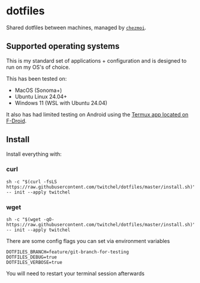 # dotfiles

Shared dotfiles between machines, managed by [`chezmoi`](https://github.com/twpayne/chezmoi).

## Supported operating systems
This is my standard set of applications + configuration and is designed to run on my OS's of choice.

This has been tested on:
- MacOS (Sonoma+)
- Ubuntu Linux 24.04+
- Windows 11 (WSL with Ubuntu 24.04)

It also has had limited testing on Android using the [Termux app located on F-Droid](https://f-droid.org/en/packages/com.termux/).

## Install

Install everything with:

### curl
```
sh -c "$(curl -fsLS https://raw.githubusercontent.com/twitchel/dotfiles/master/install.sh)" -- init --apply twitchel
```

### wget
```
sh -c "$(wget -qO- https://raw.githubusercontent.com/twitchel/dotfiles/master/install.sh)" -- init --apply twitchel
```

There are some config flags you can set via environment variables
```
DOTFILES_BRANCH=feature/git-branch-for-testing
DOTFILES_DEBUG=true
DOTFILES_VERBOSE=true
```

You will need to restart your terminal session afterwards

